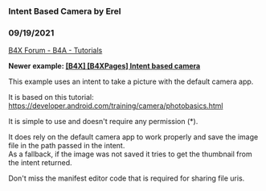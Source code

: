 ### Intent Based Camera by Erel
### 09/19/2021
[B4X Forum - B4A - Tutorials](https://www.b4x.com/android/forum/threads/69215/)

**Newer example: [[B4X] [B4XPages] Intent based camera](https://www.b4x.com/android/forum/threads/b4x-b4xpages-intent-based-camera.120721/)**  
  
This example uses an intent to take a picture with the default camera app.  
  
It is based on this tutorial: <https://developer.android.com/training/camera/photobasics.html>  
  
It is simple to use and doesn't require any permission (\*).  
  
It does rely on the default camera app to work properly and save the image file in the path passed in the intent.  
As a fallback, if the image was not saved it tries to get the thumbnail from the intent returned.  
  
Don't miss the manifest editor code that is required for sharing file uris.